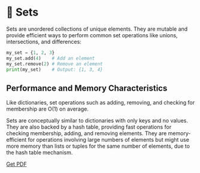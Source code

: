 # 🎯 Sets

Sets are unordered collections of unique elements. They are mutable and provide efficient ways to perform common set operations like unions, intersections, and differences:

```python
my_set = {1, 2, 3}
my_set.add(4)    # Add an element
my_set.remove(2) # Remove an element
print(my_set)    # Output: {1, 3, 4}
```

## Performance and Memory Characteristics

Like dictionaries, set operations such as adding, removing, and checking for membership are O(1) on average.

Sets are conceptually similar to dictionaries with only keys and no values. They are also backed by a hash table, providing fast operations for checking membership, adding, and removing elements. They are memory-efficient for operations involving large numbers of elements but might use more memory than lists or tuples for the same number of elements, due to the hash table mechanism.



[Get PDF](https://makepythonfaster.gumroad.com/l/get)
